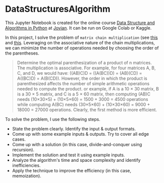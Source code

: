 # DataStructuresAlgorithm
This Jupyter Notebook is created for the online course [Data Structure and Algorithms in Python](https://jovian.com/learn/data-structures-and-algorithms-in-python) at [Jovian](https://jovian.com). It can be run on Google Colab or Kaggle. 

In this project, I solve the problem of `matrix chain multiplication` (see [this](https://en.wikipedia.org/wiki/Matrix_chain_multiplication) and [this](https://www.techiedelight.com/matrix-chain-multiplication/). Leveraging on the associative nature of the chain multiplications, we can minimize the number of operations needed by choosing the order of the parentheses. 

> Determine the optimal parenthesization of a product of n matrices. The multiplication is associative. For example, for four matrices A, B, C, and D, we would have: ((AB)C)D = ((A(BC))D) = (AB)(CD) = A((BC)D) = A(B(CD)). However, the order in which the product is parenthesized affects the number of simple arithmetic operations needed to compute the product. or example, if A is a 10 × 30 matrix, B is a 30 × 5 matrix, and C is a 5 × 60 matrix, then computing (AB)C needs (10×30×5) + (10×5×60) = 1500 + 3000 = 4500 operations while computing A(BC) needs (30×5×60) + (10×30×60) = 9000 + 18000 = 27000 operations. Clearly, the first method is more efficient.

To solve the problem, I use the following steps.
- State the problem clearly. Identify the input & output formats.
- Come up with some example inputs & outputs. Try to cover all edge cases.
- Come up with a solution (in this case, divide-and-conquer using recursion).
- Implement the solution and test it using example inputs.
- Analyze the algorithm's time and space complexity and identify inefficiencies. 
- Apply the technique to improve the efficiency (in this case, memoization).

